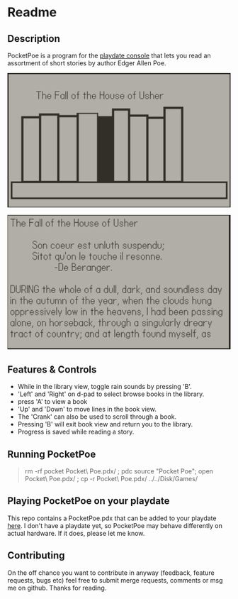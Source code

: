 # Readme

## Description
PocketPoe is a program for the [playdate console](https://play.date) that lets you read an assortment of short stories by author Edger Allen Poe.

![Library view](./library.png)


![Book view](./book.png)

## Features & Controls
- While in the library view, toggle rain sounds by pressing 'B'.
- 'Left' and 'Right' on d-pad to select browse books in the library.
- press 'A' to view a book
- 'Up' and 'Down' to move lines in the book view.
- The 'Crank' can also be used to scroll through a book. 
- Pressing 'B' will exit book view and return you to the library. 
- Progress is saved while reading a story.


## Running PocketPoe
> rm -rf pocket Pocket\ Poe.pdx/ ; pdc source "Pocket Poe"; open Pocket\ Poe.pdx/ ; cp -r Pocket\ Poe.pdx/ ../../Disk/Games/

## Playing PocketPoe on your playdate
This repo contains a PocketPoe.pdx that can be added to your playdate [here](https://play.date/account/sideload/). 
I don't have a playdate yet, so PocketPoe may behave differently on actual hardware. If it does, please let me know.

## Contributing
On the off chance you want to contribute in anyway (feedback, feature requests, bugs etc) feel free to submit merge requests, comments or msg me on github. Thanks for reading.
 
